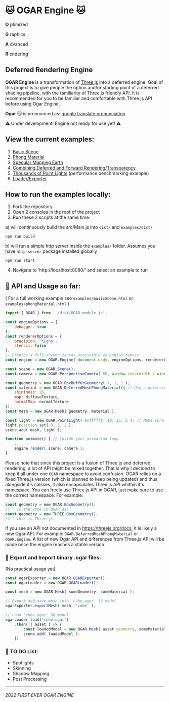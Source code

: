 # 🐱 OGAR Engine 🐱

**O** ptimized

**G** raphics

**A** dvanced

**R** endering

## Deferred Rendering Engine

**OGAR Engine** is a transformation of [Three.js](https://threejs.org) into a deferred engine. Goal of this project is to give people the option and/or starting point of a deferred shading pipeline, with the familiarity of Three.js friendly API. It is recommended for you to be familiar and comfortable with Three.js API before using Ogar Engine.

**Ogar** 😼 is pronounced as: [google translate pronunciation](https://translate.google.com/?hl=pl&sl=pl&tl=en&text=ogar&op=translate)

⚠️ Under development! Engine not ready for use yet! ⚠️

## View the current examples:
1. [Basic Scene](https://dolphiniq.github.io/Ogar-Engine/examples/basicScene)
2. [Phong Material](https://dolphiniq.github.io/Ogar-Engine/examples/phongMaterial)
3. [Specular Mapping Earth](https://dolphiniq.github.io/Ogar-Engine/examples/specularMapping)
3. [Combining Deferred and Forward Rendering/Transparency](https://dolphiniq.github.io/Ogar-Engine/examples/forwardTransparency)
4. [Thousands of Point Lights](https://dolphiniq.github.io/Ogar-Engine/examples/manyPointLights) (performance benchmarking example)
5. [Loader/Exporter](https://dolphiniq.github.io/Ogar-Engine/examples/loaderExporter)

## How to run the examples locally:
1. Fork the repository
2. Open 2 consoles in the root of the project
3. Run these 2 scripts at the same time:

a) will continuously build the src/Main.js into `dist/` and `examples/dist/`
```
npm run build
```
b) will run a simple http server inside the `examples/` folder. Assumes you have `http-server` package installed globally
```
npm run start
```
4. Navigate to 'http://localhost:8080/' and select an example to run

## 📖 API and Usage so far:
( For a full working example see `examples/basicScene.html` or `examples/phongMaterial.html` )
```js
import { OGAR } from './dist/OGAR.module.js';

const engineOptions = {
    debugger: true
};
const rendererOptions = {
    precision: 'highp',
    stencil: false
};
// Creates a full-screen canvas accessible as engine.canvas
const engine = new OGAR.Engine( document.body, engineOptions, rendererOptions );

const scene = new OGAR.Scene();
const camera = new OGAR.PerspectiveCamera( 55, window.innerWidth / window.innerHeight, 0.5, 1000 );

const geometry = new OGAR.BoxBufferGeometry( 1, 1, 1 );
const material = new OGAR.DeferredMeshPhongMaterial({ // Use a deferred material
    shininess: 25,
    map: diffuseTexture,
    normalMap: normalTexture
});
const mesh = new OGAR.Mesh( geometry, material );

const light = new OGAR.PointLight( 0xffffff, 10, 25, 2 ); // Make sure to add the 'distance' parameter
light.position.set( 3, 5, 2 );
scene.add( mesh, light );

function animate() { // Inside your animation loop
    ...
    engine.render( scene, camera );
}
```
Please note that since this project is a fusion of Three.js and deferred rendering, a lot of API might be mixed together. That is why I decided to keep it all under one `OGAR` namespace to avoid confusion. OGAR relies on a fixed Three.js version (which is planned to keep being updated) and thus alongside it's calsses, it also encapsulates Three.js API whithin it's namespace. You can freely use Three.js API in OGAR, just make sure to use the correct namespace. For example:
```js
const geometry = new OGAR.BoxGeometry();
// ^ is the same in OGAR as:
const geometry = new THREE.BoxGeometry();
// ^ this in Three.js
```
If you see an API not documented in https://threejs.org/docs, it is likely a new Ogar API. For example: `OGAR.DeferredMeshPhongMaterial` or `OGAR.Engine`. A list of new Ogar API and differences from Three.js API will be made once the engine reaches a stable version.

### 🕋 Export and Import binary .ogar files:
(No practical usage yet)
```js
const ogarExporter = new OGAR.OGARExporter();
const ogarLoader = new OGAR.OGARLoader();

const mesh = new OGAR.Mesh( someGeometry, someMaterial );

// Export and save mesh into 'cube.ogar' 3d model
ogarExporter.exportMesh( mesh, 'cube' );

// Load 'cube.ogar' 3d model
ogarLoader.load('cube.ogar')
    .then( ( asset ) => {
        const loadedModel = new OGAR.Mesh( asset.geometry, someMaterial );
        scene.add( loadedModel );
    });
```

### 📝 TO DO List:
- Spotlights
- Skinning
- Shadow Mapping
- Post Processing

__________________________________
###### 2022 FIRST EVER OGAR ENGINE
